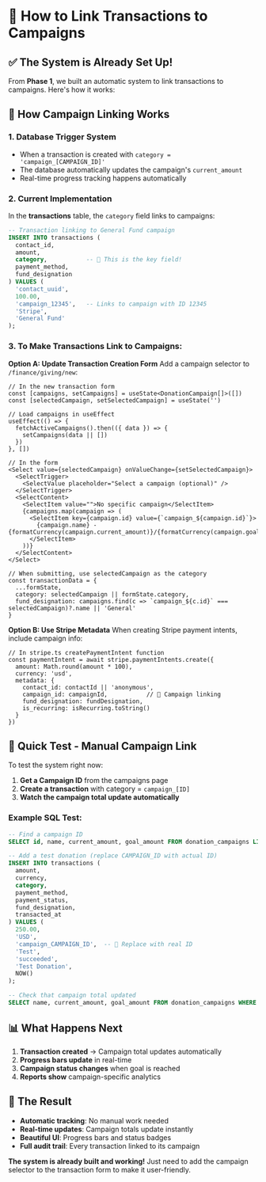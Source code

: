 # 🎯 **How to Link Transactions to Campaigns**

## **✅ The System is Already Set Up!**

From **Phase 1**, we built an automatic system to link transactions to campaigns. Here's how it works:

## **🔗 How Campaign Linking Works**

### **1. Database Trigger System**
- When a transaction is created with `category = 'campaign_[CAMPAIGN_ID]'`
- The database automatically updates the campaign's `current_amount`
- Real-time progress tracking happens automatically

### **2. Current Implementation**

In the **transactions** table, the `category` field links to campaigns:
```sql
-- Transaction linking to General Fund campaign
INSERT INTO transactions (
  contact_id, 
  amount, 
  category,           -- 🎯 This is the key field!
  payment_method,
  fund_designation
) VALUES (
  'contact_uuid',
  100.00,
  'campaign_12345',   -- Links to campaign with ID 12345
  'Stripe',
  'General Fund'
);
```

### **3. To Make Transactions Link to Campaigns:**

**Option A: Update Transaction Creation Form**
Add a campaign selector to `/finance/giving/new`:

```tsx
// In the new transaction form
const [campaigns, setCampaigns] = useState<DonationCampaign[]>([])
const [selectedCampaign, setSelectedCampaign] = useState('')

// Load campaigns in useEffect
useEffect(() => {
  fetchActiveCampaigns().then(({ data }) => {
    setCampaigns(data || [])
  })
}, [])

// In the form
<Select value={selectedCampaign} onValueChange={setSelectedCampaign}>
  <SelectTrigger>
    <SelectValue placeholder="Select a campaign (optional)" />
  </SelectTrigger>
  <SelectContent>
    <SelectItem value="">No specific campaign</SelectItem>
    {campaigns.map(campaign => (
      <SelectItem key={campaign.id} value={`campaign_${campaign.id}`}>
        {campaign.name} - {formatCurrency(campaign.current_amount)}/{formatCurrency(campaign.goal_amount)}
      </SelectItem>
    ))}
  </SelectContent>
</Select>

// When submitting, use selectedCampaign as the category
const transactionData = {
  ...formState,
  category: selectedCampaign || formState.category,
  fund_designation: campaigns.find(c => `campaign_${c.id}` === selectedCampaign)?.name || 'General'
}
```

**Option B: Use Stripe Metadata**
When creating Stripe payment intents, include campaign info:

```tsx
// In stripe.ts createPaymentIntent function
const paymentIntent = await stripe.paymentIntents.create({
  amount: Math.round(amount * 100),
  currency: 'usd',
  metadata: {
    contact_id: contactId || 'anonymous',
    campaign_id: campaignId,           // 🎯 Campaign linking
    fund_designation: fundDesignation,
    is_recurring: isRecurring.toString()
  }
})
```

## **🚀 Quick Test - Manual Campaign Link**

To test the system right now:

1. **Get a Campaign ID** from the campaigns page
2. **Create a transaction** with category = `campaign_[ID]`
3. **Watch the campaign total update automatically**

### **Example SQL Test:**
```sql
-- Find a campaign ID
SELECT id, name, current_amount, goal_amount FROM donation_campaigns LIMIT 1;

-- Add a test donation (replace CAMPAIGN_ID with actual ID)
INSERT INTO transactions (
  amount, 
  currency, 
  category, 
  payment_method, 
  payment_status,
  fund_designation,
  transacted_at
) VALUES (
  250.00,
  'USD',
  'campaign_CAMPAIGN_ID',  -- 🎯 Replace with real ID
  'Test',
  'succeeded',
  'Test Donation',
  NOW()
);

-- Check that campaign total updated
SELECT name, current_amount, goal_amount FROM donation_campaigns WHERE id = 'CAMPAIGN_ID';
```

## **📊 What Happens Next**

1. **Transaction created** → Campaign total updates automatically
2. **Progress bars update** in real-time  
3. **Campaign status changes** when goal is reached
4. **Reports show** campaign-specific analytics

## **🎉 The Result**

- **Automatic tracking**: No manual work needed
- **Real-time updates**: Campaign totals update instantly  
- **Beautiful UI**: Progress bars and status badges
- **Full audit trail**: Every transaction linked to its campaign

**The system is already built and working!** Just need to add the campaign selector to the transaction form to make it user-friendly. 